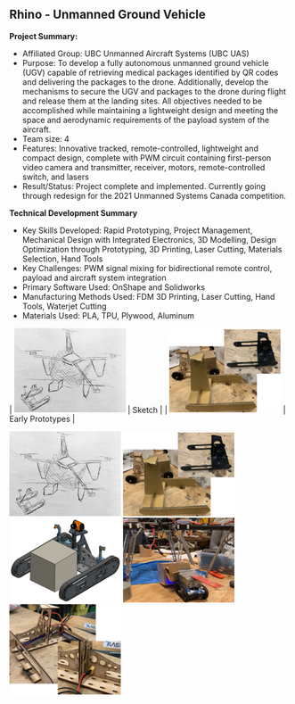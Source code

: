 ## Rhino - Unmanned Ground Vehicle

**Project Summary:** 
* Affiliated Group: UBC Unmanned Aircraft Systems (UBC UAS)
* Purpose: To develop a fully autonomous unmanned ground vehicle (UGV) capable of retrieving medical packages identified by QR codes and delivering the packages to the drone. Additionally, develop the mechanisms to secure the UGV and packages to the drone during flight and release them at the landing sites. All objectives needed to be accomplished while maintaining a lightweight design and meeting the space and aerodynamic requirements of the payload system of the aircraft.
* Team size: 4
* Features: Innovative tracked, remote-controlled, lightweight and compact design, complete with PWM circuit containing first-person video camera and transmitter, receiver, motors, remote-controlled switch, and lasers
* Result/Status: Project complete and implemented. Currently going through redesign for the 2021 Unmanned Systems Canada competition.

**Technical Development Summary**

* Key Skills Developed: Rapid Prototyping, Project Management, Mechanical Design with Integrated Electronics, 3D Modelling, Design Optimization through Prototyping, 3D Printing, Laser Cutting, Materials Selection, Hand Tools
* Key Challenges: PWM signal mixing for bidirectional remote control, payload and aircraft system integration
* Primary Software Used: OnShape and Solidworks
* Manufacturing Methods Used: FDM 3D Printing, Laser Cutting, Hand Tools, Waterjet Cutting
* Materials Used: PLA, TPU, Plywood, Aluminum

| <img src="images/Rhino/Sketch.jpg" alt="Sketch" width="200"/> | Sketch |
| <img src="images/Rhino/Early Prototypes.PNG" alt="Early Prototypes" width="200"/> | Early Prototypes |


<img src="images/Rhino/Sketch.jpg" alt="Sketch" width="200"/>
<img src="images/Rhino/Early Prototypes.PNG" alt="Early Prototypes" width="200"/>
<img src="images/Rhino/CAD.png" alt="CAD Mockup" width="200"/>
<img src="images/Rhino/POC.png" alt="Proof of Concept" width="200"/>
<img src="images/Rhino/Chassis.PNG" alt="Chassis" width="200"/>
